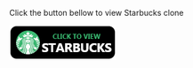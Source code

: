 Click the button bellow to view Starbucks clone

<a href="https://joyal-74.github.io/starbucks/" target="_blank">
  <img src="assets/Starbucks-button.png" alt="starbucks website" width="192" height="63">
</a>
